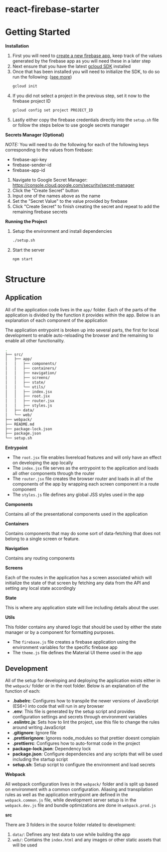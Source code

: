# react-firebase-starter

# Getting Started

**Installation**

1. First you will need to [create a new firebase app](https://firebase.google.com/docs/web/setup#create-project), keep track of the values generated by the firebase app as you will need these in a later step
2. Next ensure that you have the latest [gcloud SDK](https://cloud.google.com/sdk/docs/quickstart) installed
3. Once that has been installed you will need to initialize the SDK, to do so run the following: ([see more](https://cloud.google.com/sdk/docs/quickstart#initializing_the))
   ```bash
   gcloud init
   ```
4. If you did not select a project in the previous step, set it now to the firebase project ID
   ```bash
   gcloud config set project PROJECT_ID
   ```
5. Lastly either copy the firebase credentials directly into the `setup.sh` file or follow the steps below to use google secrets manager

**Secrets Manager (Optional)**

_NOTE:_ You will need to do the following for each of the following keys corresponding to the values from firebase:

- firebase-api-key
- firebase-sender-id
- firebase-app-id

1. Navigate to Google Secret Manager: https://console.cloud.google.com/security/secret-manager
2. Click the "Create Secret" button
3. Input one of the names above as the name
4. Set the "Secret Value" to the value provided by firebase
5. Click "Create Secret" to finish creating the secret and repeat to add the remaining firebase secrets

**Running the Project**

1. Setup the environment and install dependencies
   ```bash
   ./setup.sh
   ```
2. Start the server
   ```bash
   npm start
   ```

# Structure

## Application

All of the application code lives in the `app/` folder. Each of the parts of the application is divided by the function it provides within the app. Below is an explanation of each component of the application

The application entrypoint is broken up into several parts, the first for local development to enable auto-reloading the browser and the remaining to enable all other functionality.

```bash
.
├── src/
│   ├── app/
│   │   ├── components/
│   │   ├── containers/
│   │   ├── navigation/
│   │   ├── screens/
│   │   ├── state/
│   │   └── utils/
│   │   ├── index.jsx
│   │   ├── root.jsx
│   │   ├── router.jsx
│   │   ├── styles.js
│   ├── data/
│   └── web/
├── webpack/
├── README.md
├── package-lock.json
├── package.json
└── setup.sh
```

**Entrypoint**

- The `root.jsx` file enables livereload features and will only have an effect on developing the app locally
- The `index.jsx` file serves as the entrypoint to the application and loads all other components through the router
- The `router.jsx` file creates the browser router and loads in all of the components of the app by wrapping each screen component in a route component
- The `styles.js` file defines any global JSS styles used in the app

**Components**

Contains all of the presentational components used in the application

**Containers**

Contains components that may do some sort of data-fetching that does not belong to a single screen or feature.

**Navigation**

Contains any routing components

**Screens**

Each of the routes in the application has a screen associated which will initialize the state of that screen by fetching any data from the API and setting any local state accordingly

**State**

This is where any application state will live including details about the user.

**Utils**

This folder contains any shared logic that should be used by either the state manager or by a component for formatting purposes.

- The `firebase.js` file creates a firebase application using the environment variables for the specific firebase app
- The `theme.js` file defines the Material UI theme used in the app

## Development

All of the setup for developing and deploying the application exists either in the `webpack/` folder or in the root folder. Below is an explanation of the function of each:

- **.babelrc**: Configures how to transpile the newer versions of JavaScript (ES6+) into code that will run in any browser
- **.env**: This file is generated by the setup script and provides configuration settings and secrets through environment variables
- **.eslintrc.js**: Sets how to lint the project, use this file to change the rules around writing JavaScript
- **.gitignore**: Ignore file
- **.prettierignore**: Ignores node_modules so that prettier doesnt complain
- **.prettierrc**: Configures how to auto-format code in the project
- **package-lock.json**: Dependency lock
- **package.json**: Configure dependencies and any scripts that will be used including the startup script
- **setup.sh**: Setup script to configure the environment and load secrets

**Webpack**

All webpack configuration lives in the `webpack/` folder and is split up based on environment with a common configuration. Aliasing and transpilation rules as well as the application entrypoint are defined in the `webpack.common.js` file, while development server setup is in the `webpack.dev.js` file and bundle optimizations are done in `webpack.prod.js`

**src**

There are 3 folders in the source folder related to development:

1. `data/`: Defines any test data to use while building the app
2. `web/`: Contains the `index.html` and any images or other static assets that will be used
